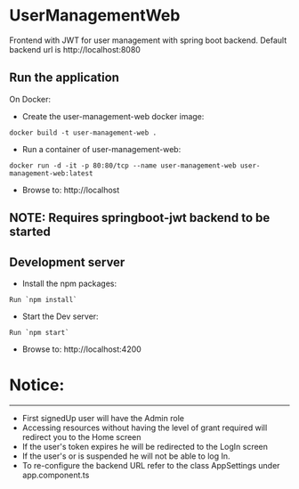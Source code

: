 # UserManagementWeb
Frontend with JWT for user management with spring boot backend.
Default backend url is http://localhost:8080

## Run the application
On Docker:
* Create the user-management-web docker image:
```
docker build -t user-management-web .
```
* Run a container of user-management-web:
```
docker run -d -it -p 80:80/tcp --name user-management-web user-management-web:latest
```
* Browse to: http://localhost
## NOTE: **Requires springboot-jwt backend to be started**


## Development server
* Install the npm packages:
```
Run `npm install`
```
* Start the Dev server:
```
Run `npm start`
```
* Browse to: http://localhost:4200

# Notice:

--------------------------------------------------------------------------------
* First signedUp user will have the Admin role
* Accessing resources without having the level of grant required will redirect you to the Home screen
* If the user's token expires he will be redirected to the LogIn screen
* If the user's or is suspended he will not be able to log In.
* To re-configure the backend URL refer to the class AppSettings under app.component.ts

